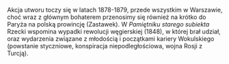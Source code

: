Akcja utworu toczy się w latach 1878-1879, przede wszystkim w Warszawie, choć wraz z głównym bohaterem przenosimy się również na krótko do Paryża na polską prowincję (Zastawek). W *Pamiętniku starego subiekta* Rzecki wspomina wypadki rewolucji węgierskiej (1848), w której brał udział, oraz wydarzenia związane z młodością i początkami kariery Wokulskiego (powstanie styczniowe, konspiracja niepodległościowa, wojna Rosji z Turcją).